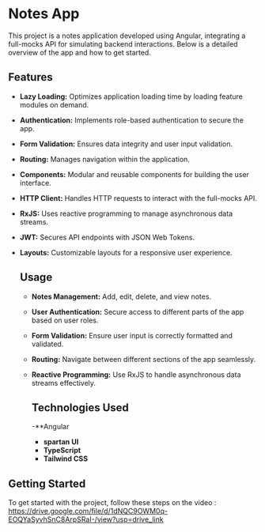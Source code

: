 # Notes App

This project is a notes application developed using Angular, integrating a full-mocks API for simulating backend interactions. Below is a detailed overview of the app and how to get started.

## Features

- **Lazy Loading:** Optimizes application loading time by loading feature modules on demand.
- **Authentication:** Implements role-based authentication to secure the app.
- **Form Validation:** Ensures data integrity and user input validation.
- **Routing:** Manages navigation within the application.
- **Components:** Modular and reusable components for building the user interface.
- **HTTP Client:** Handles HTTP requests to interact with the full-mocks API.
- **RxJS:** Uses reactive programming to manage asynchronous data streams.
- **JWT:** Secures API endpoints with JSON Web Tokens.
- **Layouts:** Customizable layouts for a responsive user experience.

  ## Usage
  
  - **Notes Management:** Add, edit, delete, and view notes.
  - **User Authentication:** Secure access to different parts of the app based on user roles.
  - **Form Validation:** Ensure user input is correctly formatted and validated.
  - **Routing:** Navigate between different sections of the app seamlessly.
  - **Reactive Programming:** Use RxJS to handle asynchronous data streams effectively.
 
    ## Technologies Used

    -**Angular
    - **spartan UI**
    - **TypeScript**
    - **Tailwind CSS**

## Getting Started

To get started with the project, follow these steps on the video :
https://drive.google.com/file/d/1dNQC9OWM0q-EOQYaSyvhSnC8ArpSRaI-/view?usp=drive_link

